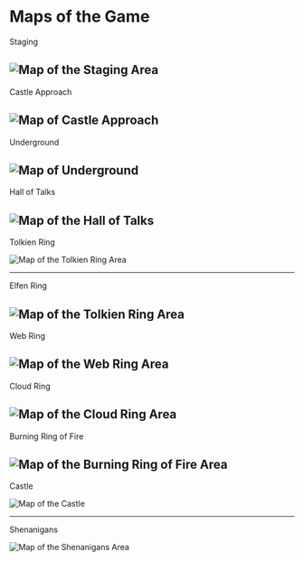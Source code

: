 

# Maps of the Game

Staging

![Map of the Staging Area](https://github.com/joergschwarzwaelder/hhc2022/blob/main/images/Staging.png)
---


Castle Approach

![Map of Castle Approach](https://github.com/joergschwarzwaelder/hhc2022/blob/main/images/Castle%20Approach.png)
---

Underground

![Map of Underground](https://github.com/joergschwarzwaelder/hhc2022/blob/main/images/map.png)
---

Hall of Talks

![Map of the Hall of Talks](https://github.com/joergschwarzwaelder/hhc2022/blob/main/images/Hall%20of%20Talks.png)
---

Tolkien Ring

![Map of the Tolkien Ring Area](https://github.com/joergschwarzwaelder/hhc2022/blob/main/images/Tolkien%20Ring.png)

---

Elfen Ring

![Map of the Tolkien Ring Area](https://github.com/joergschwarzwaelder/hhc2022/blob/main/images/Tolkien%20Ring.png)
---

Web Ring

![Map of the Web Ring Area](https://github.com/joergschwarzwaelder/hhc2022/blob/main/images/Web%20Ring.png)
---

Cloud Ring

![Map of the Cloud Ring Area](https://github.com/joergschwarzwaelder/hhc2022/blob/main/images/Cloud%20Ring.png)
---

Burning Ring of Fire

![Map of the Burning Ring of Fire Area](https://github.com/joergschwarzwaelder/hhc2022/blob/main/images/Burning%20Ring%20of%20Fire.png)
---


Castle

![Map of the Castle](https://github.com/joergschwarzwaelder/hhc2022/blob/main/images/Castle.png)

---


Shenanigans

![Map of the Shenanigans Area](https://github.com/joergschwarzwaelder/hhc2022/blob/main/images/Shenanigans.png)

